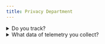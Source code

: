 ```yaml
---
title: Privacy Department
---
```


<details>
  <summary>Do you track?</summary>
  If you are talking in the sense of tracking people around the web and then selling that information, then, no. If you are talking about basic telemtry only used for improving SurfScape, then, yes.
</details>

<details>
  <summary>What data of telemetry you collect?</summary>
    We mostly collect user-agent data which includes browser, screen resolution, and country. You can find more detailed information on our <a href="/privacy-portal/policy/">privacy policy</a>.
</details>
